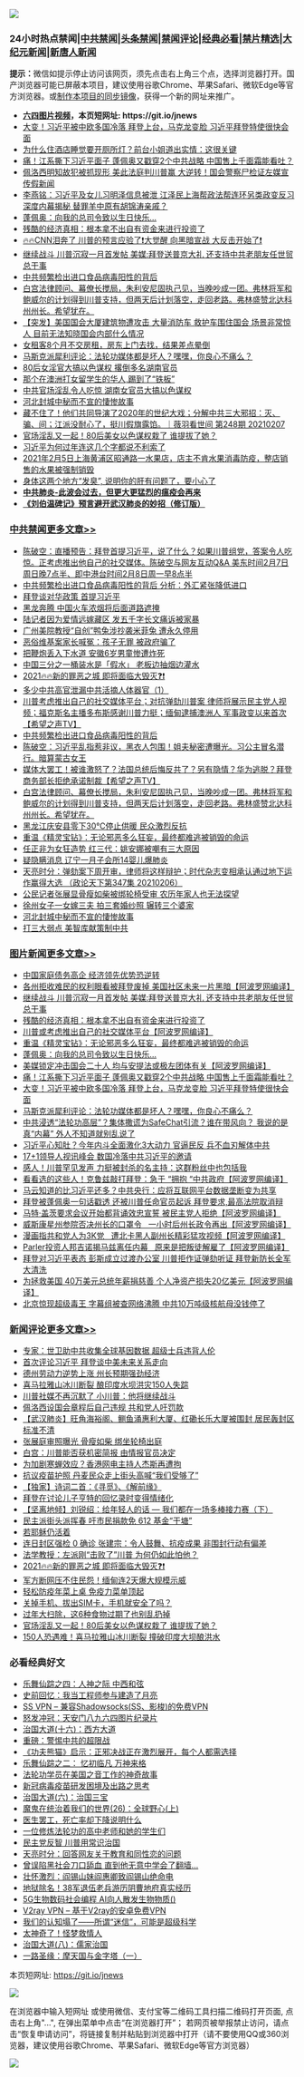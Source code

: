 ![](https://raw.githubusercontent.com/fqnews/bnews/master/64photo/fqnews-qr.jpg)

<div id="tt">
<h3>24小时热点禁闻|<a href="#%E4%B8%AD%E5%85%B1%E7%A6%81%E9%97%BB%E6%9B%B4%E5%A4%9A%E6%96%87%E7%AB%A0">中共禁闻</a>|<a href="#%E5%9B%BE%E7%89%87%E6%96%B0%E9%97%BB%E6%9B%B4%E5%A4%9A%E6%96%87%E7%AB%A0">头条禁闻</a>|<a href="#%E6%96%B0%E9%97%BB%E8%AF%84%E8%AE%BA%E6%9B%B4%E5%A4%9A%E6%96%87%E7%AB%A0">禁闻评论|<a href="#%E5%BF%85%E7%9C%8B%E7%BB%8F%E5%85%B8%E5%A5%BD%E6%96%87">经典必看|<a href="/video.md#%E7%A6%81%E7%89%87%E7%B2%BE%E9%80%89">禁片精选</a>|<a href="https://github.com/fqnews/djy/blob/master/gb/nf1351518.md#1">大纪元新闻</a>|<a href="https://github.com/fqnews/ntdtv/blob/master/gb/prog204.md#1">新唐人新闻</a></h3>
<div><b>提示：</b>微信如提示停止访问该网页，须先点击右上角三个点，选择浏览器打开。国产浏览器可能已屏蔽本项目，建议使用谷歌Chrome、苹果Safari、微软Edge等官方浏览器。或<a href="https://github.com/fqnews/bnews/blob/master/%E5%88%B6%E4%BD%9Cgit%E7%A6%81%E9%97%BB%E9%95%9C%E5%83%8F.md">制作本项目的同步镜像</a>，获得一个新的网址来推广。</div>
<ul>
<li><b><a href="http://d1.bdrive.tk/64.mp4" target="_blank">六四图片视频</a>，本页短网址: https://git.io/jnews</b></li>
<li><a href="/topimagenews/20210207/1483099.md">大变！习近平被中欧多国冷落 拜登上台，马克龙变脸 习近平拜登特使很快会面</a></li>
<li><a href="/funmedia/20210207/1483062.md">为什么住酒店睡觉要开厕所灯？前台小姐道出实情：这很关键</a></li>
<li><a href="/topimagenews/20210207/1483144.md">痛！江系撕下习近平面子 蓬佩奥又戳穿2个中共战略 中国售上千面霜能看吐？</a></li>
<li><a href="/cnnews/20210207/1483019.md">佩洛西明知故犯被抓现形 美此法庭判川普赢 大逆转！国会警察尸检证左媒宣传假新闻</a></li>
<li><a href="/comments/20210207/1483169.md">李燕铭：习近平及女儿习明泽信息被泄 江泽民上海帮政法帮连环另类政变反习 深度内幕揭秘 替罪羊中原有胡锦涛亲戚？</a></li>
<li><a href="/topimagenews/20210207/1483181.md">蓬佩奥：向我的总司令致以生日快乐…</a></li>
<li><a href="/topimagenews/20210207/1483255.md">残酷的经济真相：根本拿不出自有资金来进行投资了</a></li>
<li><a href="/cbnews/20210207/1483098.md">🔥🔥CNN泪奔了 川普的预言应验了❗大觉醒 向黑暗宣战 大反击开始了❗</a></li>
<li><a href="/topimagenews/20210207/1483265.md">继续战斗 川普沉寂一月首发帖 美媒:拜登送普京大礼 还支持中共老朋友任世贸总干事</a></li>
<li><a href="/cbnews/20210207/1483355.md">中共频繁检出进口食品病毒阳性的背后</a></li>
<li><a href="/comments/20210207/1483279.md">白宫法律顾问、幕僚长搅局，朱利安尼固执己见，当晚吵成一团。弗林将军和鲍威尔的计划得到川普支持，但两天后计划落空，走回老路。弗林盛赞北达科州州长。希望犹在。</a></li>
<li><a href="/bannedvideo/20210207/1483248.md">【突发】美国国会大厦建筑物遭攻击  大量消防车 救护车围住国会 场景非常惊人 目前无法知晓国会内部什么情况</a></li>
<li><a href="/funmedia/20210207/1483039.md">女租客8个月不交房租，房东上门去找，结果差点晕倒</a></li>
<li><a href="/comments/20210207/1482940.md">马斯克派犀利评论：法轮功媒体都是坏人？嘿嘿，你良心不痛么？</a></li>
<li><a href="/headline/20210207/1483229.md">80后女淫官大搞以色谋权 撂倒多名湖南官员</a></li>
<li><a href="/lifebaike/20210207/1483304.md">那个在澳洲打女留学生的华人,踢到了“铁板”</a></li>
<li><a href="/comments/20210207/1483192.md">中共官场淫乱令人吃惊 湖南女官员大搞以色谋权</a></li>
<li><a href="/cbnews/20210207/1483146.md">河北封城中秘而不宣的悽惨故事</a></li>
<li><a href="/bannedvideo/20210207/1483281.md">藏不住了！他们共同导演了2020年的世纪大戏；分解中共三大邪招：灭、骗、间；江派没耐心了，挺川假旗露馅。｜薇羽看世间 第248期 20210207</a></li>
<li><a href="/comments/20210208/1483394.md">官场淫乱又一起！80后美女以色谋权栽了 谁提拔了她？</a></li>
<li><a href="/ccpdope/20210207/1483228.md">习近平为何过年连这几个字都说不利索了</a></li>
<li><a href="/bannedvideo/20210207/1483253.md">2021年2月5日上海黄浦区昭通路一水果店，店主不肯水果消毒防疫，整店销售的水果被强制销毁</a></li>
<li><a href="/comments/20210207/1483317.md">身体这两个地方“发臭”, 说明你的肝有问题了，要小心了</a></li>
<li><b><a href="/comments/20200211/1275071.md" target="_blank">中共肺炎-此波会过去，但更大更猛烈的瘟疫会再来</a></b></li>
<li><b><a href="/comments/20200207/1272816.md" target="_blank">《刘伯温碑记》预言避开武汉肺炎的妙招（修订版）</a></b></li>
</ul>
</div>

<div class="catlist">
<h3><a href="/cbnews/" target="_blank">中共禁闻</a><span><a href="/cbnews/" target="_blank" rel="nofollow">更多文章>></a></span></h3>
<ul>
<li><a href="/cbnews/20210208/1483495.md" target="_blank">陈破空：直播预告：拜登首提习近平，说了什么？如果川普组党，答案令人吃惊。正考虑推出他自己的社交媒体。陈破空与网友互动Q&amp;A 美东时间2月7日周日晚7点半、即中港台时间2月8日周一早8点半</a></li>
<li><a href="/cbnews/20210208/1483483.md" target="_blank">中共频繁检出进口食品病毒阳性的背后 分析：外汇紧张降低进口</a></li>
<li><a href="/cbnews/20210208/1483477.md" target="_blank">拜登谈对华政策 首提习近平</a></li>
<li><a href="/cbnews/20210208/1483472.md" target="_blank">黑龙奔腾 中国火车浓烟将后面道路遮掩</a></li>
<li><a href="/cbnews/20210208/1483470.md" target="_blank">陆记者因为爱情远嫁藏区 发五千字长文痛诉被家暴</a></li>
<li><a href="/cbnews/20210208/1483469.md" target="_blank">广州美院教授“自创”鸭兔涉抄袭米菲兔 遭永久停用</a></li>
<li><a href="/cbnews/20210208/1483436.md" target="_blank">恶俗维基案家长喊冤：孩子无罪 被政府骗了</a></li>
<li><a href="/cbnews/20210208/1483427.md" target="_blank">把鞭炮丢入下水道 安徽6岁男童惨遭炸死</a></li>
<li><a href="/cbnews/20210208/1483418.md" target="_blank">中国三分之一桶装水是「假水」 老板边抽烟边灌水</a></li>
<li><a href="/comments/20210208/1483412.md" target="_blank">2021🔥🔥新的罪恶之城 即将面临大毁灭❓❗</a></li>
<li><a href="/cbnews/20210207/1483381.md" target="_blank">多少中共高官泄漏中共活摘人体器官（1）</a></li>
<li><a href="/comments/20210207/1483360.md" target="_blank">川普考虑推出自己的社交媒体平台；对抗弹劾川普案 律师将展示民主党人视频；福克斯名主播多布斯感谢川普力挺；缅甸逮捕澳洲人 军事政变以来首次【希望之声TV】</a></li>
<li><a href="/cbnews/20210207/1483355.md" target="_blank">中共频繁检出进口食品病毒阳性的背后</a></li>
<li><a href="/cbnews/20210207/1483334.md" target="_blank">陈破空：习近平乱指惹非议，黑衣人包围！姐夫秘密遭曝光。习公主冒名潜行。暗算蒙古女王</a></li>
<li><a href="/comments/20210207/1483295.md" target="_blank">媒体大罢工！被谁激怒了？法国总统后悔反共了？另有隐情？华为逃脱？拜登商务部长拒绝承诺制裁【希望之声TV】</a></li>
<li><a href="/comments/20210207/1483279.md" target="_blank">白宫法律顾问、幕僚长搅局，朱利安尼固执己见，当晚吵成一团。弗林将军和鲍威尔的计划得到川普支持，但两天后计划落空，走回老路。弗林盛赞北达科州州长。希望犹在。</a></li>
<li><a href="/cbnews/20210207/1483237.md" target="_blank">黑龙江庆安县零下30℃停止供暖 民众激烈反抗</a></li>
<li><a href="/comments/20210207/1483227.md" target="_blank">重温《精灵宝钻》：无论邪恶多么狂妄，最终都难逃被销毁的命运</a></li>
<li><a href="/cbnews/20210207/1483183.md" target="_blank">任正非为女狂造势 红三代：姚安娜被嘲有三大原因</a></li>
<li><a href="/cbnews/20210207/1483182.md" target="_blank">疑隐瞒消息 辽宁一月子会所14婴儿爆肺炎</a></li>
<li><a href="/cbnews/20210207/1483176.md" target="_blank">天亮时分：弹劾案下周开审，律师将这样辩护；时代杂志变相承认通过地下运作赢得大选 （政论天下第347集 20210206）</a></li>
<li><a href="/cbnews/20210207/1483165.md" target="_blank">公民记者张展显骨瘦如柴被绑轮椅受审 农历年家人也无法探望</a></li>
<li><a href="/cbnews/20210207/1483147.md" target="_blank">徐州女子一女嫁三夫 拍三套婚纱照 辗转三个婆家</a></li>
<li><a href="/cbnews/20210207/1483146.md" target="_blank">河北封城中秘而不宣的悽惨故事</a></li>
<li><a href="/cbnews/20210207/1483131.md" target="_blank">打三大弱点 美智库献策制中共</a></li>

</ul>
</div>
<div class="catlist">
<h3><a href="/topimagenews/" target="_blank">图片新闻</a><span><a href="/topimagenews/" target="_blank" rel="nofollow">更多文章>></a></span></h3>
<ul>
<li><a href="/topimagenews/20210208/1483459.md" target="_blank">中国家庭债务高企 经济领先优势恐逆转</a></li>
<li><a href="/topimagenews/20210207/1483351.md" target="_blank">各州拒收难民的权利眼看被拜登废掉 美国社区未来一片黑暗【阿波罗网编译】</a></li>
<li><a href="/topimagenews/20210207/1483265.md" target="_blank">继续战斗 川普沉寂一月首发帖 美媒:拜登送普京大礼 还支持中共老朋友任世贸总干事</a></li>
<li><a href="/topimagenews/20210207/1483255.md" target="_blank">残酷的经济真相：根本拿不出自有资金来进行投资了</a></li>
<li><a href="/topimagenews/20210207/1483236.md" target="_blank">川普或考虑推出自己的社交媒体平台【阿波罗网编译】</a></li>
<li><a href="/comments/20210207/1483227.md" target="_blank">重温《精灵宝钻》：无论邪恶多么狂妄，最终都难逃被销毁的命运</a></li>
<li><a href="/topimagenews/20210207/1483181.md" target="_blank">蓬佩奥：向我的总司令致以生日快乐…</a></li>
<li><a href="/topimagenews/20210207/1483145.md" target="_blank">美媒锁定冲击国会二十人 均与安提法或极左团体有关【阿波罗网编译】</a></li>
<li><a href="/topimagenews/20210207/1483144.md" target="_blank">痛！江系撕下习近平面子 蓬佩奥又戳穿2个中共战略 中国售上千面霜能看吐？</a></li>
<li><a href="/topimagenews/20210207/1483099.md" target="_blank">大变！习近平被中欧多国冷落 拜登上台，马克龙变脸 习近平拜登特使很快会面</a></li>
<li><a href="/comments/20210207/1482940.md" target="_blank">马斯克派犀利评论：法轮功媒体都是坏人？嘿嘿，你良心不痛么？</a></li>
<li><a href="/comments/20210207/1483218.md" target="_blank">中共浸透“法轮功高层”？集体撒谎为SafeChat引流？谁在带风向？ 我说的是真“内幕”  外人不知道就别乱说了</a></li>
<li><a href="/topimagenews/20210207/1482968.md" target="_blank">习近平心知肚？今年内斗全面激化3大动力 官逼民反 兵不血刃解体中共</a></li>
<li><a href="/topimagenews/20210207/1482958.md" target="_blank">17+1领导人视讯峰会 数国冷落中共习近平的邀请</a></li>
<li><a href="/topimagenews/20210206/1482681.md" target="_blank">感人！川普罕见发声 力挺被封杀的名主持：这群粉丝中也包括我</a></li>
<li><a href="/topimagenews/20210206/1482679.md" target="_blank">看看选的这些人！克鲁兹敲打拜登：急于 &#8220;拥抱 &#8220;中共政府【阿波罗网编译】</a></li>
<li><a href="/topimagenews/20210206/1482626.md" target="_blank">马云知道的比习近平还多？中共央行：应将互联网平台数据垄断变为共享</a></li>
<li><a href="/topimagenews/20210206/1482318.md" target="_blank">拜登被蓬佩奥一句话戳透 还被川普任命官员起诉 拜登要求,最高法院取消辩</a></li>
<li><a href="/topimagenews/20210206/1482281.md" target="_blank">马特·盖茨要求会议开始都背诵效忠宣誓 被民主党人拒绝【阿波罗网编译】</a></li>
<li><a href="/topimagenews/20210205/1482180.md" target="_blank">威斯康星州参院否决州长的口罩令   一小时后州长政令再出【阿波罗网编译】</a></li>
<li><a href="/topimagenews/20210205/1482146.md" target="_blank">漫画指共和党人为3K党   遭北卡黑人副州长精彩猛攻视频【阿波罗网编译】</a></li>
<li><a href="/topimagenews/20210205/1482118.md" target="_blank">Parler投资人邦吉诺揭马兹离任内幕   原来是把叛徒解雇了【阿波罗网编译】</a></li>
<li><a href="/topimagenews/20210205/1482097.md" target="_blank">拜登对习近平表态 彭斯成立过渡办公室 川普拒作证弹劾听证 拜登新防长全军大清洗</a></li>
<li><a href="/topimagenews/20210205/1482080.md" target="_blank">为拯救美国 40万美元总统年薪捐慈善 个人净资产损失20亿美元【阿波罗网编译】</a></li>
<li><a href="/topimagenews/20210205/1482006.md" target="_blank">北京惊现超级毒王 字幕组被查网络沸腾 中共10万吨级核航母没钱停了</a></li>

</ul>
</div>
<div class="catlist">
<h3><a href="/comments/" target="_blank">新闻评论</a><span><a href="/comments/" target="_blank" rel="nofollow">更多文章>></a></span></h3>
<ul>
<li><a href="/comments/20210208/1483516.md" target="_blank">专家：世卫助中共收集全球基因数据 超级士兵违背人伦</a></li>
<li><a href="/comments/20210208/1483494.md" target="_blank">首次评论习近平 拜登谈中美未来关系走向</a></li>
<li><a href="/comments/20210208/1483492.md" target="_blank">德州劳动力逆势上涨 州长预期强劲经济</a></li>
<li><a href="/comments/20210208/1483491.md" target="_blank">喜马拉雅山冰川断裂 酿印度水坝洪灾150人失踪</a></li>
<li><a href="/comments/20210208/1483482.md" target="_blank">川普社媒不再沉默了 小川普：他将继续战斗</a></li>
<li><a href="/comments/20210208/1483466.md" target="_blank">佩洛西设国会章程后自己违规 共和党人吁罚款</a></li>
<li><a href="/comments/20210208/1483465.md" target="_blank">【武汉肺炎】旺角海裕阁、鲗鱼涌惠利大厦、红磡长乐大厦被围封 居民轰封区标准不清</a></li>
<li><a href="/comments/20210208/1483463.md" target="_blank">张展庭审照曝光 骨瘦如柴 绑坐轮椅出庭</a></li>
<li><a href="/comments/20210208/1483457.md" target="_blank">白宫：川普能否获机密简报 由情报官员决定</a></li>
<li><a href="/comments/20210208/1483452.md" target="_blank">为加剧寒蝉效应？香港网电主持人杰斯再遭拘</a></li>
<li><a href="/comments/20210208/1483451.md" target="_blank">抗议疫苗护照 丹麦民众走上街头高喊“我们受够了”</a></li>
<li><a href="/comments/20210208/1483450.md" target="_blank">【独家】诗词二首：《寻觅》、《解前缘》</a></li>
<li><a href="/comments/20210208/1483445.md" target="_blank">拜登在讨论儿子亨特的回忆录时变得情绪化</a></li>
<li><a href="/comments/20210208/1483431.md" target="_blank">【坚离地倾】刘锐绍：给年轻人的话 — 我们都在一场多棒接力赛（下）</a></li>
<li><a href="/comments/20210208/1483430.md" target="_blank">民主派街头派挥春 吁市民捐款免 612 基金“干塘”</a></li>
<li><a href="/comments/20210208/1483429.md" target="_blank">若耶稣仍活着</a></li>
<li><a href="/comments/20210208/1483428.md" target="_blank">连日封区强检 0 确诊 张建宗：令人鼓舞、抗疫成果 非围封行动有偏差</a></li>
<li><a href="/comments/20210208/1483423.md" target="_blank">法学教授：左派刚“击败了”川普 为何仍如此怕他？</a></li>
<li><a href="/comments/20210208/1483412.md" target="_blank">2021🔥🔥新的罪恶之城 即将面临大毁灭❓❗</a></li>
<li><a href="/comments/20210208/1483411.md" target="_blank">军方断网压不住民怨！缅甸连2天爆大规模示威</a></li>
<li><a href="/comments/20210208/1483401.md" target="_blank">轻松防疫年菜上桌 免疫力菜单顶起</a></li>
<li><a href="/comments/20210208/1483400.md" target="_blank">关掉手机、拔出SIM卡，手机就安全了吗？</a></li>
<li><a href="/comments/20210208/1483399.md" target="_blank">过年大扫除，这6种食物过期了也别乱扔掉</a></li>
<li><a href="/comments/20210208/1483394.md" target="_blank">官场淫乱又一起！80后美女以色谋权栽了 谁提拔了她？</a></li>
<li><a href="/comments/20210207/1483377.md" target="_blank">150人恐遇难！喜马拉雅山冰川断裂 撞破印度大坝酿洪水</a></li>

</ul>
</div>

<div class="catlist">
<h3>必看经典好文</h3>
<ul>
<li><a href="/tculture/20190101/791144.md" target="_blank">乐舞仙踪之四：人神之际 中西和弦</a></li>
<li><a href="/aomi/history/20141104/323033.md" target="_blank">史前回忆：我当工程师参与建造了月亮</a></li>
<li><a href="/comments/20191231/1250654.md" target="_blank">SS VPN &#8211; 兼容Shadowsocks(SS、影梭)的免费VPN</a></li>
<li><a href="/comments/20200604/783200.md" target="_blank">怒发冲冠：天安门八九六四图片纪录片</a></li>
<li><a href="/comments/20201110/1428663.md" target="_blank">治国大道(十六)：西方大道</a></li>
<li><a href="/comments/20200717/1362287.md" target="_blank">重磅：警惕中共的超限战</a></li>
<li><a href="/comments/20200308/1290182.md" target="_blank">《功夫熊猫》启示：正邪决战正在激烈展开，每个人都需选择</a></li>
<li><a href="/tculture/20170711/790081.md" target="_blank">乐舞仙踪之二： 忆初临凡 万神来格</a></li>
<li><a href="/comments/20200511/1326751.md" target="_blank">法轮功学员在美国之音工作的神奇故事</a></li>
<li><a href="/comments/20200917/1029129.md" target="_blank">新冠病毒疫苗研发困境及出路之思考</a></li>
<li><a href="/cbnews/20180312/913459.md" target="_blank">治国大道(六)：治国三宝</a></li>
<li><a href="/comments/20181210/1044798.md" target="_blank">魔鬼在统治着我们的世界(26)：全球野心(上)</a></li>
<li><a href="/sohnews/20150904/445868.md" target="_blank">医生罢工，死亡率却下降说明什么</a></li>
<li><a href="/cbnews/20200702/1354550.md" target="_blank">一位修炼法轮功的高中老师和她的学生们</a></li>
<li><a href="/comments/20200621/1348236.md" target="_blank">民主党反智 川普用常识治国</a></li>
<li><a href="/cbnews/20200916/1397196.md" target="_blank">天亮时分：回答网友关于教育和同性恋的问题</a></li>
<li><a href="/topimagenews/20200928/1404412.md" target="_blank">曾误陷黑社会刀口舔血 直到他无意中学会了翻墙&#8230;</a></li>
<li><a href="/cbnews/20200727/1366904.md" target="_blank">壮怀激烈：阎锡山妹阎惠卿致阎锡山绝命电</a></li>
<li><a href="/cbnews/20200531/1337381.md" target="_blank">地狱除名！38军退伍老兵游历阴曹地府真实经历</a></li>
<li><a href="/topimagenews/20200527/1335347.md" target="_blank">5G生物数码社会编程 AI向人散发生物物质()</a></li>
<li><a href="/comments/20200112/1257608.md" target="_blank">V2ray VPN &#8211; 基于V2ray的安卓免费VPN</a></li>
<li><a href="/sohnews/20161029/607205.md" target="_blank">我们的认知塌了——所谓“迷信”，可能是超级科学</a></li>
<li><a href="/ccpdope/20200907/1392129.md" target="_blank">太神奇了！怪梦救情人</a></li>
<li><a href="/cbnews/20190424/914482.md" target="_blank">治国大道(八)：儒家治国</a></li>
<li><a href="/tculture/20160806/568214.md" target="_blank">一路圣缘：摩天国与金字塔（一）</a></li>

</ul>
</div>

本页短网址: https://git.io/jnews

![](https://raw.githubusercontent.com/fqnews/bnews/master/64photo/fqnews-qr.jpg)

在浏览器中输入短网址 或使用微信、支付宝等二维码工具扫描二维码打开页面, 点击右上角"...", 在弹出菜单中点击“在浏览器打开”； 若网页被举报禁止访问，请点击“恢复申请访问”，将链接复制并粘贴到浏览器中打开（请不要使用QQ或360浏览器，建议使用谷歌Chrome、苹果Safari、微软Edge等官方浏览器）

![](https://raw.githubusercontent.com/fqnews/bnews/master/64photo/wx.jpg)